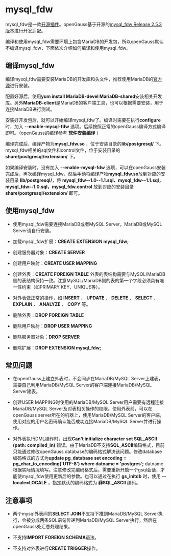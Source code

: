 # mysql\_fdw<a name="ZH-CN_TOPIC_0289900468"></a>

mysql\_fdw是一款[开源插件](https://github.com/EnterpriseDB/mysql_fdw)。openGauss基于开源的[mysql\_fdw Release 2.5.3 版本](https://github.com/EnterpriseDB/mysql_fdw/archive/REL-2_5_3.tar.gz)进行开发适配。

编译和使用mysql\_fdw需要环境上包含MariaDB的开发包，所以openGauss默认不编译mysql\_fdw，下面依次介绍如何编译和使用mysql\_fdw。

## 编译mysql\_fdw<a name="zh-cn_topic_0283137373_section206261540193912"></a>

编译mysql\_fdw需要安装MariaDB的开发库和头文件，推荐使用MariaDB的[官方源](http://downloads.mariadb.org/mariadb/repositories)进行安装。

配置好源后，使用**yum install MariaDB-devel MariaDB-shared**安装相关开发库。另外**MariaDB-client**是MariaDB的客户端工具，也可以根据需要安装，用于连接MariaDB进行测试。

安装好开发包后，就可以开始编译mysql\_fdw了。编译时需要在执行**configure**时，加入 **--enable-mysql-fdw** 选项。后续按照正常的openGauss编译方式编译即可。（openGauss的编译参考  **软件安装编译**  ）

编译完成后，编译产物为**mysql\_fdw.so**  ，位于安装目录的**lib/postgresql/**  下。mysql\_fdw相关的sql文件和control文件，位于安装目录的  **share/postgresql/extension/** 下。

如果编译安装时，没有加入 **--enable-mysql-fdw** 选项，可以在openGauss安装完成后，再次编译mysql\_fdw，然后手动将编译产物**mysql\_fdw.so**放到对应的安装目录  **lib/postgresql/**，将  **mysql\_fdw--1.0--1.1.sql、mysql\_fdw--1.1.sql，mysql\_fdw--1.0.sql，mysql\_fdw.control**  放到对应的安装目录  **share/postgresql/extension/**  即可。

## 使用mysql\_fdw<a name="zh-cn_topic_0283137373_section1776874817393"></a>

-   使用mysql\_fdw需要连接MariaDB或者MySQL Server，MariaDB或MySQL Server请自行安装。

-   加载mysql\_fdw扩展：**CREATE EXTENSION mysql\_fdw;**

-   创建服务器对象：**CREATE SERVER**

-   创建用户映射：**CREATE USER MAPPING**

-   创建外表：**CREATE FOREIGN TABLE**  外表的表结构需要与MySQL/MariaDB侧的表结构保持一致。注意MySQL/MariaDB侧的表的第一个字段必须具有唯一性约束（如PRIMARY KEY、UNIQUE等）。

-   对外表做正常的操作，如  **INSERT**  、  **UPDATE**  、  **DELETE**  、  **SELECT**  、  **EXPLAIN**  、  **ANALYZE**  、  **COPY**  等。

-   删除外表：**DROP FOREIGN TABLE**

-   删除用户映射：**DROP USER MAPPING**

-   删除服务器对象：**DROP SERVER**

-   删除扩展：**DROP EXTENSION mysql\_fdw;**


## 常见问题<a name="zh-cn_topic_0283137373_section7506175533915"></a>

-   在openGauss上建立外表时，不会同步在MariaDB/MySQL Server上建表，需要自己利用MariaDB/MySQL Server的客户端连接MariaDB/MySQL Server建表。

-   创建USER MAPPING时使用的MariaDB/MySQL Server用户需要有远程连接MariaDB/MySQL Server及对表相关操作的权限。使用外表前，可以在openGauss server所在的机器上，使用MariaDB/MySQL Server的客户端，使用对应的用户名密码确认能否成功连接MariaDB/MySQL Server并进行操作。

-   对外表执行DML操作时，出现**Can't initialize character set SQL\_ASCII \(path: compiled\_in\)**  错误。由于MariaDB不支持**SQL\_ASCII**编码格式，目前只能通过修改openGauss database的编码格式解决该问题。修改database编码格式的方式为**update pg\_database set encoding = pg\_char\_to\_encoding\('UTF-8'\) where datname = 'postgres';**  datname根据实际情况填写。注意修改完编码格式后，需要重新开启一个gsql会话，才能使mysql\_fdw使用更新后的参数。也可以通过在执行  **gs\_initdb**  时，使用 **--locale=LOCALE**  ，指定默认的编码格式为  **非SQL\_ASCII**  编码。


## 注意事项<a name="zh-cn_topic_0283137373_section17197204403"></a>

-   两个mysql外表间的**SELECT JOIN**不支持下推到MariaDB/MySQL Server执行，会被分成两条SQL语句传递到MariaDB/MySQL Server执行，然后在openGauss处汇总处理结果。

-   不支持**IMPORT FOREIGN SCHEMA**语法。

-   不支持对外表进行**CREATE TRIGGER**操作。


